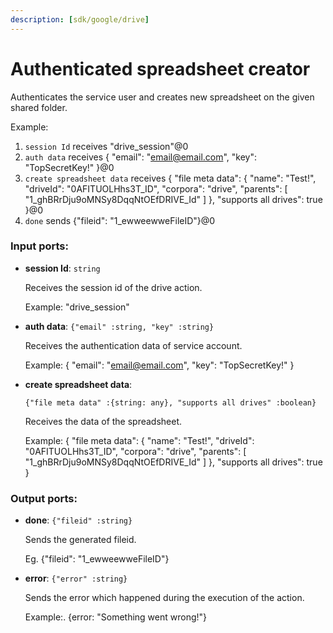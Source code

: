 ```yaml
---
description: [sdk/google/drive]
---
```


# Authenticated spreadsheet creator

Authenticates the service user and creates new spreadsheet on the given shared folder.

Example:
1. `session Id` receives "drive_session"@0 
2. `auth data` receives {
  "email": "email@email.com",
  "key": "TopSecretKey!"
}@0 
3. `create spreadsheet data` receives {
  "file meta data": {
    "name": "Test!",
    "driveId": "0AFITUOLHhs3T_ID",
    "corpora": "drive",
    "parents": [
      "1_ghBRrDju9oMNSy8DqqNtOEfDRIVE_Id"
    ]
  },
  "supports all drives": true
}@0
4. `done` sends {"fileid": "1_ewweewweFileID"}@0 

### Input ports:

* __session Id__: `string`

    Receives the session id of the drive action.
    
    Example: 
    "drive_session"


* __auth data__: `{"email" :string, "key" :string}`

    Receives the authentication data of service account.
    
    Example: 
    {
      "email": "email@email.com",
      "key": "TopSecretKey!"
    }
    


* __create spreadsheet data__: 
    ```
    {"file meta data" :{string: any}, "supports all drives" :boolean}
    ```

    Receives the data of the spreadsheet.
    
    
    Example:
    {
      "file meta data": {
        "name": "Test!",
        "driveId": "0AFITUOLHhs3T_ID",
        "corpora": "drive",
        "parents": [
          "1_ghBRrDju9oMNSy8DqqNtOEfDRIVE_Id"
        ]
      },
      "supports all drives": true
    }
    

### Output ports:

* __done__: `{"fileid" :string}`

    Sends the generated fileid.
    
    Eg.
    {"fileid": "1_ewweewweFileID"}


* __error__: `{"error" :string}`

    Sends the error which happened during the execution of the action.
    
    Example:.
    {error: "Something went wrong!"}

